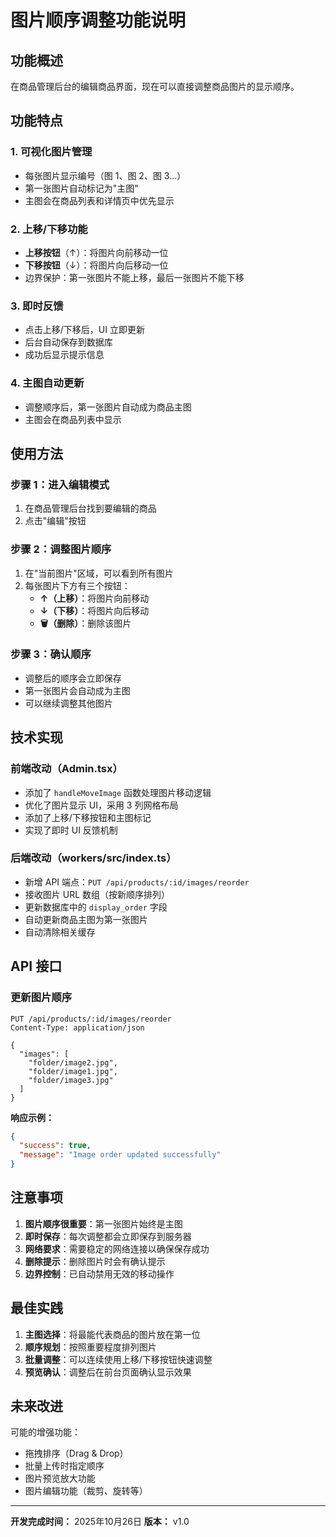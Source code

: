 # 图片顺序调整功能说明

## 功能概述

在商品管理后台的编辑商品界面，现在可以直接调整商品图片的显示顺序。

## 功能特点

### 1. 可视化图片管理
- 每张图片显示编号（图 1、图 2、图 3...）
- 第一张图片自动标记为"主图"
- 主图会在商品列表和详情页中优先显示

### 2. 上移/下移功能
- **上移按钮**（↑）：将图片向前移动一位
- **下移按钮**（↓）：将图片向后移动一位
- 边界保护：第一张图片不能上移，最后一张图片不能下移

### 3. 即时反馈
- 点击上移/下移后，UI 立即更新
- 后台自动保存到数据库
- 成功后显示提示信息

### 4. 主图自动更新
- 调整顺序后，第一张图片自动成为商品主图
- 主图会在商品列表中显示

## 使用方法

### 步骤 1：进入编辑模式
1. 在商品管理后台找到要编辑的商品
2. 点击"编辑"按钮

### 步骤 2：调整图片顺序
1. 在"当前图片"区域，可以看到所有图片
2. 每张图片下方有三个按钮：
   - **↑（上移）**：将图片向前移动
   - **↓（下移）**：将图片向后移动
   - **🗑️（删除）**：删除该图片

### 步骤 3：确认顺序
- 调整后的顺序会立即保存
- 第一张图片会自动成为主图
- 可以继续调整其他图片

## 技术实现

### 前端改动（Admin.tsx）
- 添加了 `handleMoveImage` 函数处理图片移动逻辑
- 优化了图片显示 UI，采用 3 列网格布局
- 添加了上移/下移按钮和主图标记
- 实现了即时 UI 反馈机制

### 后端改动（workers/src/index.ts）
- 新增 API 端点：`PUT /api/products/:id/images/reorder`
- 接收图片 URL 数组（按新顺序排列）
- 更新数据库中的 `display_order` 字段
- 自动更新商品主图为第一张图片
- 自动清除相关缓存

## API 接口

### 更新图片顺序
```
PUT /api/products/:id/images/reorder
Content-Type: application/json

{
  "images": [
    "folder/image2.jpg",
    "folder/image1.jpg",
    "folder/image3.jpg"
  ]
}
```

**响应示例：**
```json
{
  "success": true,
  "message": "Image order updated successfully"
}
```

## 注意事项

1. **图片顺序很重要**：第一张图片始终是主图
2. **即时保存**：每次调整都会立即保存到服务器
3. **网络要求**：需要稳定的网络连接以确保保存成功
4. **删除提示**：删除图片时会有确认提示
5. **边界控制**：已自动禁用无效的移动操作

## 最佳实践

1. **主图选择**：将最能代表商品的图片放在第一位
2. **顺序规划**：按照重要程度排列图片
3. **批量调整**：可以连续使用上移/下移按钮快速调整
4. **预览确认**：调整后在前台页面确认显示效果

## 未来改进

可能的增强功能：
- 拖拽排序（Drag & Drop）
- 批量上传时指定顺序
- 图片预览放大功能
- 图片编辑功能（裁剪、旋转等）

---

**开发完成时间：** 2025年10月26日
**版本：** v1.0

